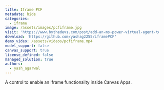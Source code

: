 ```yaml
---
title: Iframe PCF
metadate: hide
categories:
  - iframe
image: /assets/images/pcfiframe.jpg
visit: 'https://www.bythedevs.com/post/add-an-ms-power-virtual-agent-to-a-canvas-app-in-power-apps-with-pcf'
download: 'https://github.com/yashag2255/iframePCF'
demo_video: /assets/videos/pcfiframe.mp4
model_support: false
canvas_support: true
license_defined: false
managed_solution: true
authors:
  - yash_agarwal
---
```


A control to enable an iframe functionality inside Canvas Apps.

